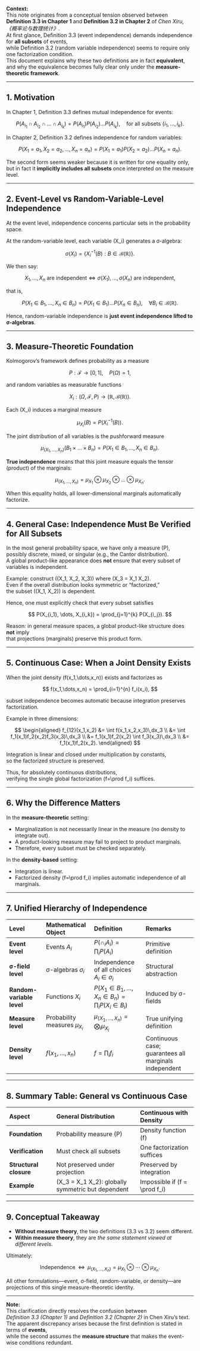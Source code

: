 **Context:**  
This note originates from a conceptual tension observed between **Definition 3.3 in Chapter 1** and **Definition 3.2 in Chapter 2** of *Chen Xiru, 《概率论与数理统计》*.  
At first glance, Definition 3.3 (event independence) demands independence for **all subsets** of events,  
while Definition 3.2 (random variable independence) seems to require only one factorization condition.  
This document explains why these two definitions are in fact **equivalent**,  
and why the equivalence becomes fully clear only under the **measure-theoretic framework**.

---

## 1. Motivation

In Chapter 1, Definition 3.3 defines mutual independence for events:

$$
P(A_{i_1} \cap A_{i_2} \cap \dots \cap A_{i_k})
  = P(A_{i_1}) P(A_{i_2}) \dots P(A_{i_k}),
  \quad \text{for all subsets } \{i_1,\dots,i_k\}.
$$

In Chapter 2, Definition 3.2 defines independence for random variables:

$$
P(X_1 = a_1, X_2 = a_2, \dots, X_n = a_n)
  = P(X_1 = a_1) P(X_2 = a_2) \dots P(X_n = a_n).
$$

The second form seems weaker because it is written for one equality only,  
but in fact it **implicitly includes all subsets** once interpreted on the measure level.

---

## 2. Event-Level vs Random-Variable-Level Independence

At the event level, independence concerns particular sets in the probability space.

At the random-variable level, each variable \(X_i\) generates a σ-algebra:

$$
\sigma(X_i) = \{ X_i^{-1}(B) : B \in \mathcal{B}(\mathbb{R}) \}.
$$

We then say:

$$
X_1, \dots, X_n \text{ are independent}
\iff
\sigma(X_1), \dots, \sigma(X_n) \text{ are independent,}
$$

that is,

$$
P(X_1 \in B_1, \dots, X_n \in B_n)
   = P(X_1 \in B_1) \dots P(X_n \in B_n),
   \quad \forall B_i \in \mathcal{B}(\mathbb{R}).
$$

Hence, random-variable independence is **just event independence lifted to σ-algebras**.

---

## 3. Measure-Theoretic Foundation

Kolmogorov’s framework defines probability as a measure

$$
P : \mathcal{F} \to [0,1], \quad P(\Omega)=1,
$$

and random variables as measurable functions

$$
X_i : (\Omega,\mathcal{F},P)
      \to (\mathbb{R}, \mathcal{B}(\mathbb{R})).
$$

Each \(X_i\) induces a marginal measure

$$
\mu_{X_i}(B) = P(X_i^{-1}(B)).
$$

The joint distribution of all variables is the pushforward measure

$$
\mu_{(X_1,\dots,X_n)}(B_1 \times \dots \times B_n)
   = P(X_1 \in B_1, \dots, X_n \in B_n).
$$

**True independence** means that this joint measure equals the tensor (product) of the marginals:

$$
\mu_{(X_1,\dots,X_n)}
   = \mu_{X_1} \otimes \mu_{X_2} \otimes \dots \otimes \mu_{X_n}.
$$

When this equality holds, all lower-dimensional marginals automatically factorize.

---

## 4. General Case: Independence Must Be Verified for All Subsets

In the most general probability space, we have only a measure \(P\),  
possibly discrete, mixed, or singular (e.g., the Cantor distribution).  
A global product-like appearance does **not** ensure that every subset of variables is independent.

Example: construct \((X_1, X_2, X_3)\) where \(X_3 = X_1 X_2\).  
Even if the overall distribution looks symmetric or “factorized,”  
the subset \((X_1, X_2)\) is dependent.

Hence, one must explicitly check that every subset satisfies

$$
P(X_{i_1}, \dots, X_{i_k})
  = \prod_{j=1}^{k} P(X_{i_j}).
$$

Reason: in general measure spaces, a global product-like structure does **not** imply  
that projections (marginals) preserve this product form.

---

## 5. Continuous Case: When a Joint Density Exists

When the joint density \(f(x_1,\dots,x_n)\) exists and factorizes as

$$
f(x_1,\dots,x_n) = \prod_{i=1}^{n} f_i(x_i),
$$

subset independence becomes automatic because integration preserves factorization.  

Example in three dimensions:

$$
\begin{aligned}
f_{12}(x_1,x_2)
  &= \int f(x_1,x_2,x_3)\,dx_3   \\
  &= \int f_1(x_1)f_2(x_2)f_3(x_3)\,dx_3   \\
  &= f_1(x_1)f_2(x_2) \int f_3(x_3)\,dx_3   \\
  &= f_1(x_1)f_2(x_2).
\end{aligned}
$$

Integration is linear and closed under multiplication by constants,  
so the factorized structure is preserved.

Thus, for absolutely continuous distributions,  
verifying the single global factorization \(f=\prod f_i\) suffices.

---

## 6. Why the Difference Matters

In the **measure-theoretic** setting:
- Marginalization is not necessarily linear in the measure (no density to integrate out).
- A product-looking measure may fail to project to product marginals.
- Therefore, every subset must be checked separately.

In the **density-based** setting:
- Integration is linear.
- Factorized density \(f=\prod f_i\) implies automatic independence of all marginals.

---

## 7. Unified Hierarchy of Independence

| Level | Mathematical Object | Definition | Remarks |
|:------|:---------------------|:------------|:---------|
| **Event level** | Events $A_i$ | $P(\cap_i A_i)=\prod_i P(A_i)$ | Primitive definition |
| **σ-field level** | σ-algebras $\sigma_i$ | Independence of all choices $A_i \in \sigma_i$ | Structural abstraction |
| **Random-variable level** | Functions $X_i$ | $P(X_1\in B_1,\dots,X_n\in B_n)=\prod_i P(X_i\in B_i)$ | Induced by σ-fields |
| **Measure level** | Probability measures $\mu_{X_i}$ | $\mu_{(X_1,\dots,X_n)} = \bigotimes_i \mu_{X_i}$ | True unifying definition |
| **Density level** | $f(x_1,\dots,x_n)$ | $f = \prod_i f_i$ | Continuous case; guarantees all marginals independent |

---

## 8. Summary Table: General vs Continuous Case

| Aspect | General Distribution | Continuous with Density |
|:-------|:----------------------|:-------------------------|
| **Foundation** | Probability measure \(P\) | Density function \(f\) |
| **Verification** | Must check all subsets | One factorization suffices |
| **Structural closure** | Not preserved under projection | Preserved by integration |
| **Example** | \(X_3 = X_1 X_2\): globally symmetric but dependent | Impossible if \(f = \prod f_i\) |

---

## 9. Conceptual Takeaway

- **Without measure theory**, the two definitions (3.3 vs 3.2) seem different.  
- **Within measure theory**, they are *the same statement viewed at different levels*.

Ultimately:

$$
\text{Independence} \;\;\Longleftrightarrow\;\;
\mu_{(X_1,\dots,X_n)} = \mu_{X_1} \otimes \cdots \otimes \mu_{X_n}.
$$

All other formulations—event, σ-field, random-variable, or density—are projections of this single measure-theoretic identity.

---

**Note:**  
This clarification directly resolves the confusion between  
*Definition 3.3 (Chapter 1)* and *Definition 3.2 (Chapter 2)* in Chen Xiru’s text.  
The apparent discrepancy arises because the first definition is stated in terms of **events**,  
while the second assumes the **measure structure** that makes the event-wise conditions redundant.
